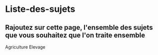 # Liste-des-sujets
Rajoutez sur cette page, l'ensemble des sujets que vous souhaitez que l'on traite ensemble
----------------------------------------------------------------------
Agriculture
Elevage


